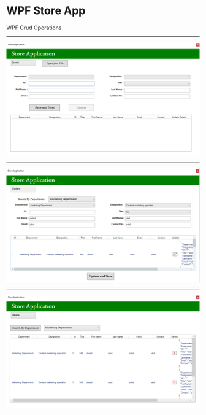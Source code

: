 # WPF Store App
WPF Crud Operations
<br/>
<hr/>
<img src="https://github.com/mmrradif/WPF_StoreApp/blob/754f2ca74755b9c9dde19f9703ebdd9ca0b631f9/Images/Insert.png"/>
<br/>
<hr/>
<img src="https://github.com/mmrradif/WPF_StoreApp/blob/754f2ca74755b9c9dde19f9703ebdd9ca0b631f9/Images/Update.png"/>
<br/>
<hr/>
<img src="https://github.com/mmrradif/WPF_StoreApp/blob/754f2ca74755b9c9dde19f9703ebdd9ca0b631f9/Images/Delete.png"/>
